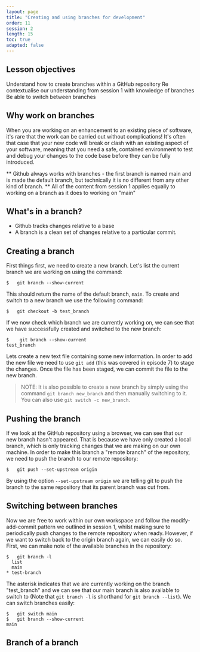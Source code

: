 ```yaml
---
layout: page
title: "Creating and using branches for development"
order: 11
session: 2
length: 15
toc: true
adapted: false
---
```


## Lesson objectives

Understand how to create branches within a GitHub repository
Re contextualise our understanding from session 1 with knowledge of branches
Be able to switch between branches

## Why work on branches

When you are working on an enhancement to an existing piece of software, it's rare that the work can be carried out without complications! It's often that case that your new code will break or clash with an existing aspect of your software, meaning that you need a safe, contained environment to test and debug your changes to the code base before they can be fully introduced.

** Github always works with branches - the first branch is named main and is made the default branch, but technically it is no different from any other kind of branch.
** All of the content from session 1 applies equally to working on a branch as it does to working on "main"

## What's in a branch?

* Github tracks changes relative to a base
* A branch is a clean set of changes relative to a particular commit.

## Creating a branch

First things first, we need to create a new branch. Let's list the current branch we are working on using the command:
```
$   git branch --show-current
```
This should return the name of the default branch, ```main```.
To create and switch to a new branch we use the following command:
```
$   git checkout -b test_branch
```
If we now check which branch we are currently working on, we can see that we have successfully created and switched to the new branch: 

```
$    git branch --show-current
test_branch
```

Lets create a new text file containing some new information. In order to add the new file we need to use ```git add``` (this was covered in episode 7) to stage the changes. Once the file has been staged, we can commit the file to the new branch.

> NOTE:
> It is also possible to create a new branch by simply using the command ```git branch new_branch``` and then manually switching to it. You can also use ```git switch -c new_branch```.

## Pushing the branch

If we look at the GitHub repository using a browser, we can see that our new branch hasn't appeared. That is because we have only created a local branch, which is only tracking changes that we are making on our own machine. In order to make this branch a "remote branch" of the repository, we need to push the branch to our remote repository:

```
$   git push --set-upstream origin
```

By using the option ```--set-upstream origin``` we are telling git to push the branch to the same repository that its parent branch was cut from.

## Switching between branches

Now we are free to work within our own workspace and follow the modify-add-commit pattern we outlined in session 1, whilst making sure to periodically push changes to the remote repository when ready. However, if we want to switch back to the origin branch again, we can easily do so.
First, we can make note of the available branches in the repository:

```
$   git branch -l
  list
  main
* test-branch
```

The asterisk indicates that we are currently working on the branch "test_branch" and we can see that our main branch is also available to switch to (Note that ```git branch -l``` is shorthand for ```git branch --list```). We can switch branches easily:

```
$   git switch main
$   git branch --show-current
main
```

## Branch of a branch